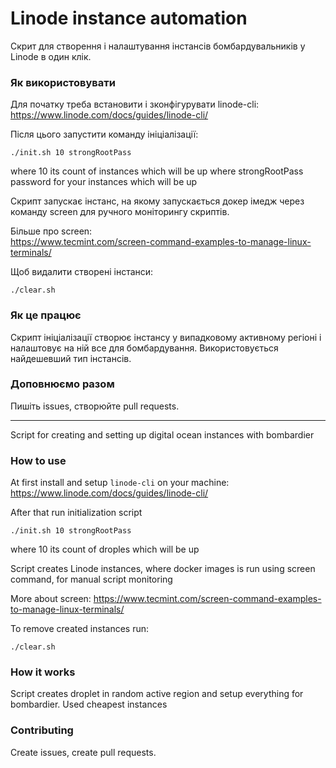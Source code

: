  # Linode instance automation

Скрит для створення і налаштування інстансів бомбардувальників у Linode в один клік.

### Як використовувати

Для початку треба встановити і зконфігурувати linode-cli:  
https://www.linode.com/docs/guides/linode-cli/

Після цього запустити команду ініціалізації:

```shell
./init.sh 10 strongRootPass
```
where 10 its count of instances which will be up
where strongRootPass password for your instances which will be up

Скрипт запускає інстанс, на якому запускається докер імедж через команду screen для ручного моніторингу скриптів.

Більше про screen:  
https://www.tecmint.com/screen-command-examples-to-manage-linux-terminals/

Щоб видалити створені інстанси:

```shell
./clear.sh
```

### Як це працює

Скрипт ініціалізації створює інстансу у випадковому активному регіоні і налаштовує на ній все для бомбардування. Використовується найдешевший тип інстансів.

### Доповнюємо разом

Пишіть issues, створюйте pull requests.  

***************************************************************************************

Script for creating and setting up digital ocean instances with bombardier

### How to use

At first install and setup `linode-cli` on your machine:
https://www.linode.com/docs/guides/linode-cli/


After that run initialization script 

```shell
./init.sh 10 strongRootPass
```
where 10 its count of droples which will be up

Script creates Linode instances, where docker images is run using screen command, for manual script monitoring

More about screen:
https://www.tecmint.com/screen-command-examples-to-manage-linux-terminals/

To remove created instances run:

```shell
./clear.sh
```

### How it works 

Script creates droplet in random active region and setup everything for bombardier.
Used cheapest instances

### Contributing

Create issues, create pull requests.
